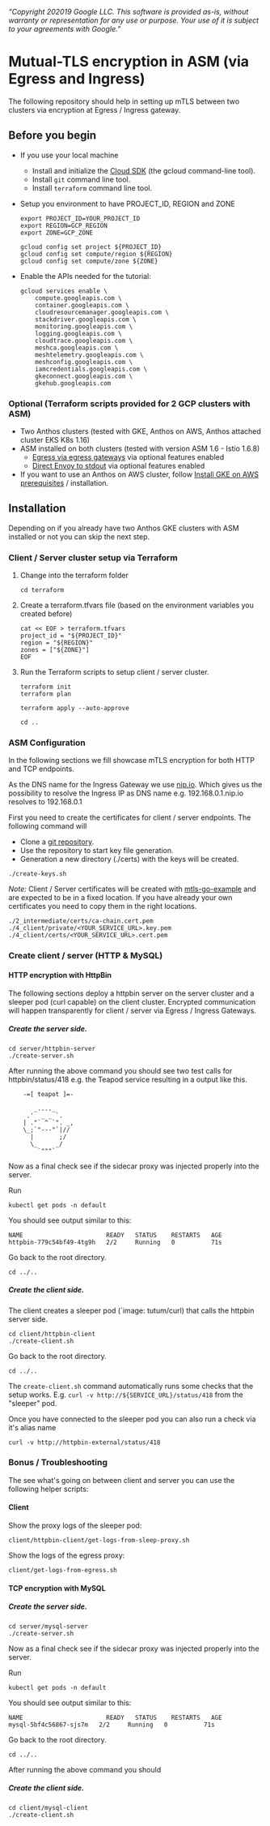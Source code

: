 *“Copyright 202019 Google LLC. This software is provided as-is, without warranty or representation for any use or purpose.*
*Your use of it is subject to your agreements with Google.”*  
# Mutual-TLS encryption in ASM (via Egress and Ingress)

The following repository should help in setting up mTLS between two clusters via encryption at Egress / Ingress 
gateway.

## Before you begin

 - If you use your local machine
   - Install and initialize the [Cloud SDK](https://cloud.google.com/sdk/docs/quickstarts) (the gcloud command-line tool).
   - Install `git` command line tool.
   - Install `terraform` command line tool.

 - Setup you environment to have PROJECT_ID, REGION and ZONE
   ```
   export PROJECT_ID=YOUR_PROJECT_ID
   export REGION=GCP_REGION
   export ZONE=GCP_ZONE
 
   gcloud config set project ${PROJECT_ID}
   gcloud config set compute/region ${REGION}
   gcloud config set compute/zone ${ZONE}
   ```
 - Enable the APIs needed for the tutorial:
   ```
   gcloud services enable \
       compute.googleapis.com \
       container.googleapis.com \
       cloudresourcemanager.googleapis.com \
       stackdriver.googleapis.com \
       monitoring.googleapis.com \
       logging.googleapis.com \
       cloudtrace.googleapis.com \
       meshca.googleapis.com \
       meshtelemetry.googleapis.com \
       meshconfig.googleapis.com \
       iamcredentials.googleapis.com \
       gkeconnect.googleapis.com \
       gkehub.googleapis.com
    ```

### Optional (Terraform scripts provided for 2 GCP clusters with ASM)
 
 - Two Anthos clusters (tested with GKE, Anthos on AWS, Anthos attached cluster EKS K8s 1.16)
 - ASM installed on both clusters (tested with version ASM 1.6 - Istio 1.6.8)
   - [Egress via egress gateways](https://cloud.google.com/service-mesh/docs/enable-optional-features#egress_gateways) via optional features enabled
   - [Direct Envoy to stdout](https://cloud.google.com/service-mesh/docs/enable-optional-features#direct_envoy_to_stdout) via optional features enabled 
 - If you want to use an Anthos on AWS cluster, follow 
   [Install GKE on AWS prerequisites](https://cloud.google.com/anthos/gke/docs/aws/how-to/prerequisites#anthos_gke_command-line_tool) / installation.

## Installation

Depending on if you already have two Anthos GKE clusters with ASM installed or not you can skip the next step.

### Client / Server cluster setup via Terraform

1. Change into the terraform folder
   ```
   cd terraform
   ```

1. Create a terraform.tfvars file (based on the environment variables you created before)
   ```
   cat << EOF > terraform.tfvars
   project_id = "${PROJECT_ID}"
   region = "${REGION}"
   zones = ["${ZONE}"]
   EOF
   ```

1. Run the Terraform scripts to setup client / server cluster.
   ```
   terraform init
   terraform plan
   
   terraform apply --auto-approve
   
   cd ..
   ```

### ASM Configuration

In the following sections we fill showcase mTLS encryption for both HTTP and TCP endpoints.

As the DNS name for the Ingress Gateway we use [nip.io](nip.io). Which gives us the possibility to resolve the
Ingress IP as DNS name e.g. 192.168.0.1.nip.io resolves to 192.168.0.1  

First you need to create the certificates for client / server endpoints. The following command will

 - Clone a [git repository](https://github.com/nicholasjackson/mtls-go-example). 
 - Use the repository to start key file generation.
 - Generation a new directory (./certs) with the keys will be created. 

```
./create-keys.sh
```

*Note:*
Client / Server certificates will be created with [mtls-go-example](https://github.com/nicholasjackson/mtls-go-example)
and are expected to be in a fixed location. If you have already your own certificates you need to copy them in the right 
locations.

```
./2_intermediate/certs/ca-chain.cert.pem
./4_client/private/<YOUR_SERVICE_URL>.key.pem
./4_client/certs/<YOUR_SERVICE_URL>.cert.pem 
``` 

### Create client / server (HTTP & MySQL)

#### HTTP encryption with HttpBin   

The following sections deploy a httpbin server on the server cluster and a sleeper pod (curl capable) on the client 
cluster. Encrypted communication will happen transparently for client / server via Egress / Ingress Gateways.

##### Create the server side.

```
cd server/httpbin-server
./create-server.sh
```               

After running the above command you should see two test calls for httpbin/status/418 e.g. the Teapod service resulting in
a output like this.

```
    -=[ teapot ]=-

       _...._
     .'  _ _ `.
    | ."` ^ `". _,
    \_;`"---"`|//
      |       ;/
      \_     _/
        `"""`
```

Now as a final check see if the sidecar proxy was injected properly into the server.

Run
```
kubectl get pods -n default
```

You should see output similar to this:

```
NAME                       READY   STATUS    RESTARTS   AGE
httpbin-779c54bf49-4tg9h   2/2     Running   0          71s
```

Go back to the root directory.

```
cd ../..
```               

##### Create the client side.

The client creates a sleeper pod (`image: tutum/curl) that calls the httpbin server side.

```
cd client/httpbin-client
./create-client.sh
```               

Go back to the root directory.

```
cd ../..
```     

The `create-client.sh` command automatically runs some checks that the setup works. E.g. 
`curl -v http://${SERVICE_URL}/status/418` from the "sleeper" pod.

Once you have connected to the sleeper pod you can also run a check via it's alias name

```
curl -v http://httpbin-external/status/418
```

### Bonus / Troubleshooting

The see what's going on between client and server you can use the following helper scripts:

#### Client

Show the proxy logs of the sleeper pod:

`client/httpbin-client/get-logs-from-sleep-proxy.sh`

Show the logs of the egress proxy:

`client/get-logs-from-egress.sh`

#### TCP encryption with MySQL

##### Create the server side.

```
cd server/mysql-server
./create-server.sh
```               

Now as a final check see if the sidecar proxy was injected properly into the server.

Run
```
kubectl get pods -n default
```

You should see output similar to this:

```
NAME                       READY   STATUS    RESTARTS   AGE
mysql-5bf4c56867-sjs7m   2/2     Running   0          71s
```

Go back to the root directory.

```
cd ../..
```         

After running the above command you should 

##### Create the client side.
```
cd client/mysql-client
./create-client.sh
```   
